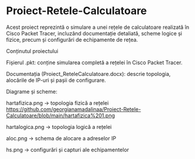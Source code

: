 # Proiect-Retele-Calculatoare
Acest proiect reprezintă o simulare a unei rețele de calculatoare realizată în Cisco Packet Tracer, incluzând documentație detaliată, scheme logice și fizice, precum și configurări de echipamente de rețea.

Conținutul proiectului 

Fișierul .pkt: conține simularea completă a rețelei în Cisco Packet Tracer.

Documentația (Proiect_ReteleCalculatoare.docx): descrie topologia, alocările de IP-uri și pașii de configurare.

Diagrame și scheme:

hartafizica.png → topologia fizică a rețelei https://github.com/georgianamadalinaa/Proiect-Retele-Calculatoare/blob/main/hartafizica%201.png

hartalogica.png → topologia logică a rețelei 

aloc.png → schema de alocare a adreselor IP 

hs.png → configurări și capturi ale echipamentelor 
